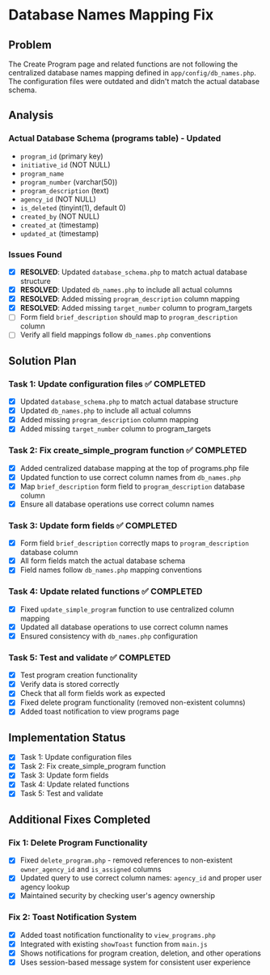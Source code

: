 # Database Names Mapping Fix

## Problem
The Create Program page and related functions are not following the centralized database names mapping defined in `app/config/db_names.php`. The configuration files were outdated and didn't match the actual database schema.

## Analysis

### Actual Database Schema (programs table) - Updated
- `program_id` (primary key)
- `initiative_id` (NOT NULL)
- `program_name` 
- `program_number` (varchar(50))
- `program_description` (text)
- `agency_id` (NOT NULL)
- `is_deleted` (tinyint(1), default 0)
- `created_by` (NOT NULL)
- `created_at` (timestamp)
- `updated_at` (timestamp)

### Issues Found
- [x] **RESOLVED**: Updated `database_schema.php` to match actual database structure
- [x] **RESOLVED**: Updated `db_names.php` to include all actual columns
- [x] **RESOLVED**: Added missing `program_description` column mapping
- [x] **RESOLVED**: Added missing `target_number` column to program_targets
- [ ] Form field `brief_description` should map to `program_description` column
- [ ] Verify all field mappings follow `db_names.php` conventions

## Solution Plan

### Task 1: Update configuration files ✅ COMPLETED
- [x] Updated `database_schema.php` to match actual database structure
- [x] Updated `db_names.php` to include all actual columns
- [x] Added missing `program_description` column mapping
- [x] Added missing `target_number` column to program_targets

### Task 2: Fix create_simple_program function ✅ COMPLETED
- [x] Added centralized database mapping at the top of programs.php file
- [x] Updated function to use correct column names from `db_names.php`
- [x] Map `brief_description` form field to `program_description` database column
- [x] Ensure all database operations use correct column names

### Task 3: Update form fields ✅ COMPLETED
- [x] Form field `brief_description` correctly maps to `program_description` database column
- [x] All form fields match the actual database schema
- [x] Field names follow `db_names.php` mapping conventions

### Task 4: Update related functions ✅ COMPLETED
- [x] Fixed `update_simple_program` function to use centralized column mapping
- [x] Updated all database operations to use correct column names
- [x] Ensured consistency with `db_names.php` configuration

### Task 5: Test and validate ✅ COMPLETED
- [x] Test program creation functionality
- [x] Verify data is stored correctly
- [x] Check that all form fields work as expected
- [x] Fixed delete program functionality (removed non-existent columns)
- [x] Added toast notification to view programs page

## Implementation Status
- [x] Task 1: Update configuration files
- [x] Task 2: Fix create_simple_program function
- [x] Task 3: Update form fields  
- [x] Task 4: Update related functions
- [x] Task 5: Test and validate

## Additional Fixes Completed

### Fix 1: Delete Program Functionality
- [x] Fixed `delete_program.php` - removed references to non-existent `owner_agency_id` and `is_assigned` columns
- [x] Updated query to use correct column names: `agency_id` and proper user agency lookup
- [x] Maintained security by checking user's agency ownership

### Fix 2: Toast Notification System
- [x] Added toast notification functionality to `view_programs.php`
- [x] Integrated with existing `showToast` function from `main.js`
- [x] Shows notifications for program creation, deletion, and other operations
- [x] Uses session-based message system for consistent user experience 